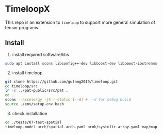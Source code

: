 # TimeloopX  

This repo is an extension to `timeloop` to support more general simulation of tensor programs. 

## Install 

1. install required software/libs
```bash
sudo apt install scons libconfig++-dev libboost-dev libboost-iostreams-dev libboost-serialization-dev libyaml-cpp-dev libncurses-dev libtinfo-dev libgpm-dev git build-essential python3-pip
```

2. install timeloop
```bash 
git clone https://github.com/gulang2019/timeloop.git
cd timeloop/src
ln -s ../pat-public/src/pat .
cd ..
scons --accelergy -j4 --static [--d] # --d for debug build
source ./env/setup-env.bash
```

3. check installation 
```bash 
cd ./tests/07-test-spatial
timeloop-model arch/spatial-arch.yaml prob/systolic-array.yaml map/map.yaml 
```